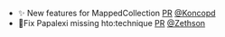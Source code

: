 - ✨ New features for MappedCollection [PR](https://github.com/laminlabs/lamindb/pull/1812) [@Koncopd](https://github.com/Koncopd)
- 🐛Fix Papalexi missing hto:technique [PR](https://github.com/laminlabs/lamindb/pull/1813) [@Zethson](https://github.com/Zethson)
